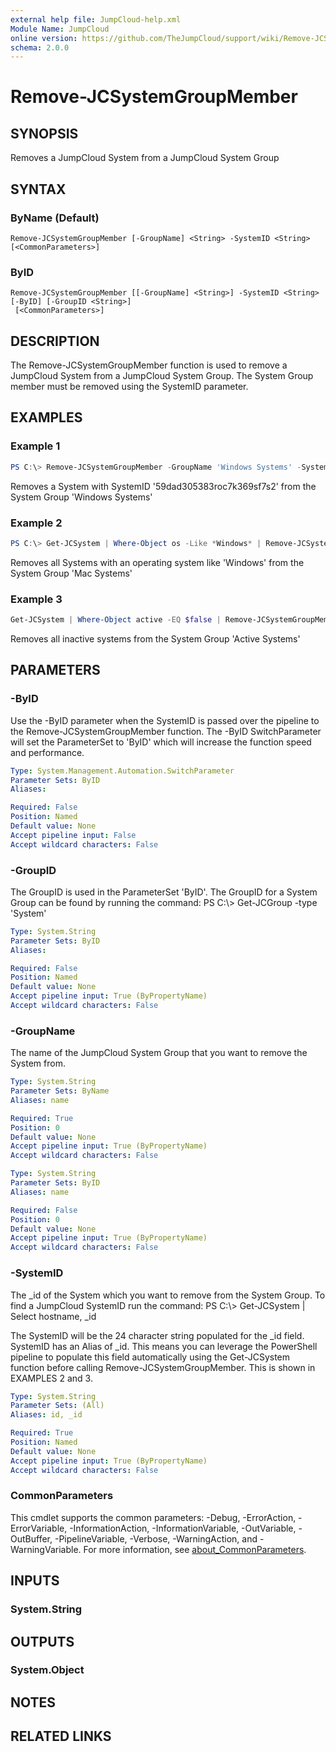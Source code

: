 ```yaml
---
external help file: JumpCloud-help.xml
Module Name: JumpCloud
online version: https://github.com/TheJumpCloud/support/wiki/Remove-JCSystemGroupMember
schema: 2.0.0
---
```


# Remove-JCSystemGroupMember

## SYNOPSIS
Removes a JumpCloud System from a JumpCloud System Group

## SYNTAX

### ByName (Default)
```
Remove-JCSystemGroupMember [-GroupName] <String> -SystemID <String> [<CommonParameters>]
```

### ByID
```
Remove-JCSystemGroupMember [[-GroupName] <String>] -SystemID <String> [-ByID] [-GroupID <String>]
 [<CommonParameters>]
```

## DESCRIPTION
The Remove-JCSystemGroupMember function is used to remove a JumpCloud System from a JumpCloud System Group. The  System Group member must be removed using the SystemID parameter.

## EXAMPLES

### Example 1
```powershell
PS C:\> Remove-JCSystemGroupMember -GroupName 'Windows Systems' -SystemID '59dad305383roc7k369sf7s2'
```

Removes a System with SystemID '59dad305383roc7k369sf7s2' from the System Group 'Windows Systems'

### Example 2
```powershell
PS C:\> Get-JCSystem | Where-Object os -Like *Windows* | Remove-JCSystemGroupMember -GroupName 'Mac Systems'
```

Removes all Systems with an operating system like 'Windows' from the System Group 'Mac Systems'

### Example 3
```powershell
Get-JCSystem | Where-Object active -EQ $false | Remove-JCSystemGroupMember -GroupName 'Active Systems'
```

Removes all inactive systems from the System Group 'Active Systems'

## PARAMETERS

### -ByID
Use the -ByID parameter when the SystemID is passed over the pipeline to the Remove-JCSystemGroupMember function.
The -ByID SwitchParameter will set the ParameterSet to 'ByID' which will increase the function speed and performance.

```yaml
Type: System.Management.Automation.SwitchParameter
Parameter Sets: ByID
Aliases:

Required: False
Position: Named
Default value: None
Accept pipeline input: False
Accept wildcard characters: False
```

### -GroupID
The GroupID is used in the ParameterSet 'ByID'.
The GroupID for a System Group can be found by running the command: PS C:\\\> Get-JCGroup -type 'System'

```yaml
Type: System.String
Parameter Sets: ByID
Aliases:

Required: False
Position: Named
Default value: None
Accept pipeline input: True (ByPropertyName)
Accept wildcard characters: False
```

### -GroupName
The name of the JumpCloud System Group that you want to remove the System from.

```yaml
Type: System.String
Parameter Sets: ByName
Aliases: name

Required: True
Position: 0
Default value: None
Accept pipeline input: True (ByPropertyName)
Accept wildcard characters: False
```

```yaml
Type: System.String
Parameter Sets: ByID
Aliases: name

Required: False
Position: 0
Default value: None
Accept pipeline input: True (ByPropertyName)
Accept wildcard characters: False
```

### -SystemID
The _id of the System which you want to remove from the System Group.
To find a JumpCloud SystemID run the command: PS C:\\\> Get-JCSystem | Select hostname, _id

The SystemID will be the 24 character string populated for the _id field.
SystemID has an Alias of _id.
This means you can leverage the PowerShell pipeline to populate this field automatically using the Get-JCSystem function before calling Remove-JCSystemGroupMember.
This is shown in EXAMPLES 2 and 3.

```yaml
Type: System.String
Parameter Sets: (All)
Aliases: id, _id

Required: True
Position: Named
Default value: None
Accept pipeline input: True (ByPropertyName)
Accept wildcard characters: False
```

### CommonParameters
This cmdlet supports the common parameters: -Debug, -ErrorAction, -ErrorVariable, -InformationAction, -InformationVariable, -OutVariable, -OutBuffer, -PipelineVariable, -Verbose, -WarningAction, and -WarningVariable. For more information, see [about_CommonParameters](http://go.microsoft.com/fwlink/?LinkID=113216).

## INPUTS

### System.String

## OUTPUTS

### System.Object
## NOTES

## RELATED LINKS
